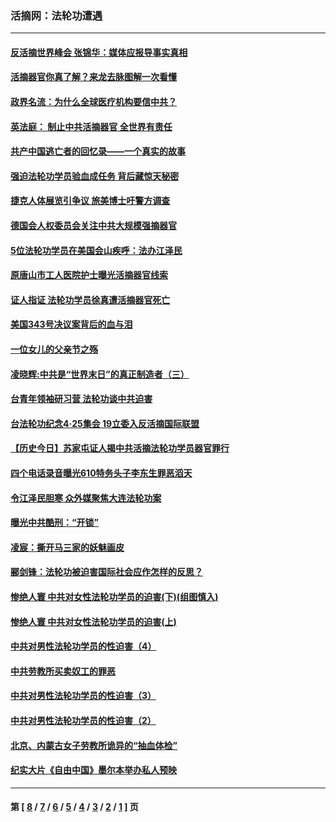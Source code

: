 ### 活摘网：法轮功遭遇
---
#### [反活摘世界峰会 张锦华：媒体应报导事实真相](../../pages/nf5881/n13278502.md?11220430) 
#### [活摘器官你真了解？来龙去脉图解一次看懂](../../pages/nf5881/n13013820.md?11220430) 
#### [政界名流：为什么全球医疗机构要信中共？](../../pages/nf5881/n11945479.md?11220430) 
#### [英法庭： 制止中共活摘器官 全世界有责任](../../pages/nf5881/n11330691.md?11220430) 
#### [共产中国逃亡者的回忆录——一个真实的故事](../../pages/nf5881/n10918649.md?11220430) 
#### [强迫法轮功学员验血成任务 背后藏惊天秘密](../../pages/nf5881/n4252384.md?11220430) 
#### [捷克人体展览引争议 旅美博士吁警方调查](../../pages/nf5881/n9429187.md?11220430) 
#### [德国会人权委员会关注中共大规模强摘器官](../../pages/nf5881/n8418950.md?11220430) 
#### [5位法轮功学员在美国会山疾呼：法办江泽民](../../pages/nf5881/n8101519.md?11220430) 
#### [原唐山市工人医院护士曝光活摘器官线索](../../pages/nf5881/n8076384.md?11220430) 
#### [证人指证 法轮功学员徐真遭活摘器官死亡](../../pages/nf5881/n8042467.md?11220430) 
#### [美国343号决议案背后的血与泪](../../pages/nf5881/n8020684.md?11220430) 
#### [一位女儿的父亲节之殇](../../pages/nf5881/n8014122.md?11220430) 
#### [凌晓辉:中共是“世界末日”的真正制造者（三）](../../pages/nf5881/n4210333.md?11220430) 
#### [台青年领袖研习营 法轮功谈中共迫害](../../pages/nf5881/n4141857.md?11220430) 
#### [台法轮功纪念4‧25集会 19立委入反活摘国际联盟](../../pages/nf5881/n4141821.md?11220430) 
#### [【历史今日】苏家屯证人揭中共活摘法轮功学员器官罪行](../../pages/nf5881/n4135912.md?11220430) 
#### [四个电话录音曝光610特务头子李东生罪恶滔天](../../pages/nf5881/n4040060.md?11220430) 
#### [令江泽民胆寒 众外媒聚焦大连法轮功案](../../pages/nf5881/n3932671.md?11220430) 
#### [曝光中共酷刑：“开锁”](../../pages/nf5881/n3889373.md?11220430) 
#### [凌宸：撕开马三家的妖魅画皮](../../pages/nf5881/n3849369.md?11220430) 
#### [郦剑锋：法轮功被迫害国际社会应作怎样的反思？](../../pages/nf5881/n3824560.md?11220430) 
#### [惨绝人寰 中共对女性法轮功学员的迫害(下)(组图慎入)](../../pages/nf5881/n3816285.md?11220430) 
#### [惨绝人寰 中共对女性法轮功学员的迫害(上)](../../pages/nf5881/n3815374.md?11220430) 
#### [中共对男性法轮功学员的性迫害（4）](../../pages/nf5881/n3769144.md?11220430) 
#### [中共劳教所买卖奴工的罪恶](../../pages/nf5881/n3769378.md?11220430) 
#### [中共对男性法轮功学员的性迫害（3）](../../pages/nf5881/n3768231.md?11220430) 
#### [中共对男性法轮功学员的性迫害（2）](../../pages/nf5881/n3767211.md?11220430) 
#### [北京、内蒙古女子劳教所诡异的“抽血体检”](../../pages/nf5881/n3753158.md?11220430) 
#### [纪实大片《自由中国》墨尔本举办私人预映](../../pages/nf5881/n3743337.md?11220430) 

---
#### 第 [ [8](./8.md?11220430) / [7](./7.md?11220430) / [6](./6.md?11220430) / [5](./5.md?11220430) / [4](./4.md?11220430) / [3](./3.md?11220430) / [2](./2.md?11220430) / [1](./1.md?11220430) ] 页
